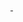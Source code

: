 <a href="https://github.com/Netfloex/Nginx" >
<img src="https://img.shields.io/github/workflow/status/Netfloex/Nginx/docker-build?label=Github&logo=Github" alt="">
<img src="https://img.shields.io/github/commit-activity/m/Netfloex/Nginx?label=Commits&logo=github" alt="">
</a>
